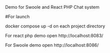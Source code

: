 Demo for Swoole and React PHP Chat system 

#For launch 

docker compose up -d on each project directory
 
For react php demo open http://localhost:8083/ 

For Swoole demo open http://localhost:8086/
